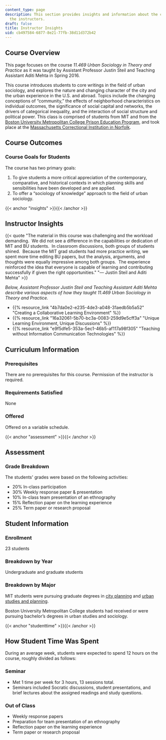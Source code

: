 ```yaml
---
content_type: page
description: This section provides insights and information about the course from
  the instructors.
draft: false
title: Instructor Insights
uid: cb497584-6877-8e21-77fb-38d11d372b42
---
```

## Course Overview

This page focuses on the course *11.469 Urban Sociology in Theory and Practice* as it was taught by Assistant Professor Justin Steil and Teaching Assistant Aditi Mehta in Spring 2016.

This course introduces students to core writings in the field of urban sociology, and explores the nature and changing character of the city and the urban experience in the U.S. and abroad. Topics include the changing conceptions of “community,” the effects of neighborhood characteristics on individual outcomes, the significance of social capital and networks, the drivers of categorical inequality, and the interaction of social structure and political power. This class is comprised of students from MIT and from the [Boston University Metropolitan College Prison Education Program](http://sites.bu.edu/pep/), and took place at the [Massachusetts Correctional Institution in Norfolk](https://www.mass.gov/locations/mci-norfolk).

## Course Outcomes

### Course Goals for Students

The course has two primary goals:

1. To give students a more critical appreciation of the contemporary, comparative, and historical contexts in which planning skills and sensibilities have been developed and are applied.
2. To offer a “sociology of knowledge” approach to the field of urban sociology.

{{< anchor "insights" >}}{{< /anchor >}}

## Instructor Insights

{{< quote "The material in this course was challenging and the workload demanding.&nbsp; We did not see a difference in the capabilities or dedication of MIT and BU students.&nbsp; In classroom discussions, both groups of students shined.&nbsp; Because the MIT grad students had more practice writing, we spent more time editing BU papers, but the analysis, arguments, and thoughts were equally impressive among both groups.&nbsp; The experience reinforced the idea that everyone is capable of learning and contributing successfully if given the right opportunities." "— Justin Steil and Aditi Mehta" >}}

*Below, Assistant Professor Justin Steil and Teaching Assistant Aditi Mehta describe various aspects of how they taught 11.469 Urban Sociology in Theory and Practice.*

- {{% resource_link "4b7da0e2-e235-4de3-a048-31aedb5b5a52" "Creating a Collaborative Learning Environment" %}}
- {{% resource_link "16a32061-5b70-bc3a-0083-259d9e5cff3a" "Unique Learning Environment, Unique Discussions" %}}
- {{% resource_link "e9f5dfe5-353a-5ec1-46b5-af117a98f305" "Teaching without Information Communication Technologies" %}}

## Curriculum Information

### Prerequisites

There are no prerequisites for this course. Permission of the instructor is required.

### Requirements Satisfied

None

### Offered

Offered on a variable schedule.

{{< anchor "assessment" >}}{{< /anchor >}}

## Assessment

### Grade Breakdown

The students' grades were based on the following activities:

- 20% In-class participation
- 30% Weekly response paper & presentation
- 10% In-class team presentation of an ethnography
- 15% Reflection paper on the learning experience
- 25% Term paper or research proposal

## Student Information

### Enrollment

23 students

### Breakdown by Year

Undergraduate and graduate students

### Breakdown by Major

MIT students were pursuing graduate degrees in [city planning](https://dusp.mit.edu/masters) and [urban studies and planning](https://dusp.mit.edu/doctoral).

Boston University Metropolitan College students had received or were pursuing bachelor’s degrees in urban studies and sociology.

{{< anchor "studenttime" >}}{{< /anchor >}}

## How Student Time Was Spent

During an average week, students were expected to spend 12 hours on the course, roughly divided as follows:

### Seminar

- Met 1 time per week for 3 hours, 13 sessions total.
- Seminars included Socratic discussions, student presentations, and brief lectures about the assigned readings and study questions.

### Out of Class

- Weekly response papers
- Preparation for team presentation of an ethnography
- Reflection paper on the learning experience
- Term paper or research proposal